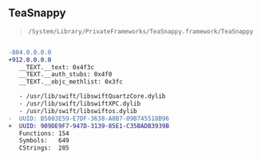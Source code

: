 ## TeaSnappy

> `/System/Library/PrivateFrameworks/TeaSnappy.framework/TeaSnappy`

```diff

-804.0.0.0.0
+912.0.0.0.0
   __TEXT.__text: 0x4f3c
   __TEXT.__auth_stubs: 0x4f0
   __TEXT.__objc_methlist: 0x3fc

   - /usr/lib/swift/libswiftQuartzCore.dylib
   - /usr/lib/swift/libswiftXPC.dylib
   - /usr/lib/swift/libswiftos.dylib
-  UUID: B5003E59-E7DF-3638-A8B7-09B745518B96
+  UUID: 909DE9F7-947D-3139-85E1-C35BADB3939B
   Functions: 154
   Symbols:   649
   CStrings:  285

```
